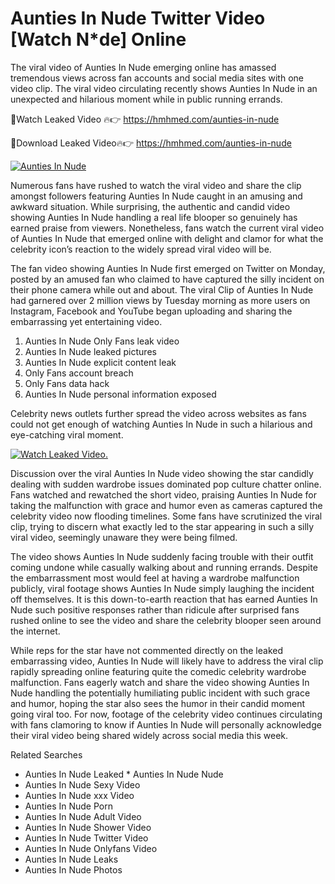 ﻿# Aunties In Nude Twitter Video [Watch N*de] Online

The viral video of ﻿Aunties In Nude emerging online has amassed tremendous views across fan accounts and social media sites with one video clip. The viral video circulating recently shows ﻿Aunties In Nude in an unexpected and hilarious moment while in public running errands. 

🔴Watch Leaked Video 🔥👉  https://hmhmed.com/aunties-in-nude 

🔴Download Leaked Video🔥👉  https://hmhmed.com/aunties-in-nude 

[![Aunties In Nude](https://i.imgur.com/dJHk4Zq.gif)](https://hmhmed.com/aunties-in-nude)

Numerous fans have rushed to watch the viral video and share the clip amongst followers featuring ﻿Aunties In Nude caught in an amusing and awkward situation. While surprising, the authentic and candid video showing ﻿Aunties In Nude handling a real life blooper so genuinely has earned praise from viewers. Nonetheless, fans watch the current viral video of ﻿Aunties In Nude that emerged online with delight and clamor for what the celebrity icon’s reaction to the widely spread viral video will be.

The fan video showing ﻿Aunties In Nude first emerged on Twitter on Monday, posted by an amused fan who claimed to have captured the silly incident on their phone camera while out and about. The viral Clip of ﻿Aunties In Nude had garnered over 2 million views by Tuesday morning as more users on Instagram, Facebook and YouTube began uploading and sharing the embarrassing yet entertaining video. 

1. ﻿Aunties In Nude Only Fans leak video
2. ﻿Aunties In Nude leaked pictures
3. ﻿Aunties In Nude explicit content leak
4. Only Fans account breach
5. Only Fans data hack
6. ﻿Aunties In Nude personal information exposed

Celebrity news outlets further spread the video across websites as fans could not get enough of watching ﻿Aunties In Nude in such a hilarious and eye-catching viral moment. 

[![Watch Leaked Video.](https://miro.medium.com/v2/resize:fit:828/format:webp/1*cilzJN44JGOrTw9NJCrNHA.gif "Watch Leaked Video")](https://hmhmed.com/aunties-in-nude)

Discussion over the viral ﻿Aunties In Nude video showing the star candidly dealing with sudden wardrobe issues dominated pop culture chatter online. Fans watched and rewatched the short video, praising ﻿Aunties In Nude for taking the malfunction with grace and humor even as cameras captured the celebrity video now flooding timelines. Some fans have scrutinized the viral clip, trying to discern what exactly led to the star appearing in such a silly viral video, seemingly unaware they were being filmed.

The video shows ﻿Aunties In Nude suddenly facing trouble with their outfit coming undone while casually walking about and running errands. Despite the embarrassment most would feel at having a wardrobe malfunction publicly, viral footage shows ﻿Aunties In Nude simply laughing the incident off themselves. It is this down-to-earth reaction that has earned ﻿Aunties In Nude such positive responses rather than ridicule after surprised fans rushed online to see the video and share the celebrity blooper seen around the internet.  

While reps for the star have not commented directly on the leaked embarrassing video, ﻿Aunties In Nude will likely have to address the viral clip rapidly spreading online featuring quite the comedic celebrity wardrobe malfunction. Fans eagerly watch and share the video showing ﻿Aunties In Nude handling the potentially humiliating public incident with such grace and humor, hoping the star also sees the humor in their candid moment going viral too. For now, footage of the celebrity video continues circulating with fans clamoring to know if ﻿Aunties In Nude will personally acknowledge their viral video being shared widely across social media this week.

Related Searches
* ﻿Aunties In Nude Leaked
﻿* Aunties In Nude Nude
* ﻿Aunties In Nude Sexy Video
* ﻿Aunties In Nude xxx Video
* ﻿Aunties In Nude Porn
* ﻿Aunties In Nude Adult Video
* ﻿Aunties In Nude Shower Video
* ﻿Aunties In Nude Twitter Video
* ﻿Aunties In Nude Onlyfans Video
* ﻿Aunties In Nude Leaks
* ﻿Aunties In Nude Photos